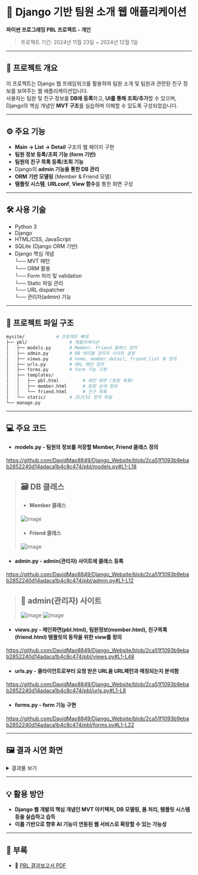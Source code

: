 
# 📖 Django 기반 팀원 소개 웹 애플리케이션

**파이썬 프로그래밍 PBL 프로젝트 - 개인**  
> 프로젝트 기간: 2024년 11월 23일 ~ 2024년 12월 1일

---

## 📌 프로젝트 개요

이 프로젝트는 Django 웹 프레임워크를 활용하여 팀원 소개 및 팀원과 관련된 친구 정보를 보여주는 웹 애플리케이션입니다. <br /> 
사용자는 팀원 및 친구 정보를 **DB에 등록**하고, **UI를 통해 조회/추가**할 수 있으며, Django의 핵심 개념인 **MVT 구조**를 실습하며 이해할 수 있도록 구성되었습니다.

---

## ⚙ 주요 기능
- **Main → List → Detail** 구조의 웹 페이지 구현
- **팀원 정보 등록/조회 기능 (form 기반)**
- **팀원의 친구 목록 등록/조회 기능**
- Django의 **admin 기능을 통한 DB 관리**
- **ORM 기반 모델링** (Member & Friend 모델)
- **템플릿 시스템**, **URLconf**, **View 함수**를 통한 화면 구성

---

## 🛠️ 사용 기술

- Python 3
- Django
- HTML/CSS, JavaScript
- SQLite (Django ORM 기반)
- Django 핵심 개념<br/>
  └── MVT 패턴<br/>
  └── ORM 활용<br/>
  └── Form 처리 및 validation<br/>
  └── Static 파일 관리<br/>
  └── URL dispatcher<br/>
  └── 관리자(admin) 기능

---

## 🧱 프로젝트 파일 구조

```bash
mysite/            # 프로젝트 뼈대
├── pbl/                # 애플리케이션
│   ├── models.py       # Member, Friend 클래스 정의
│   ├── admin.py        # DB 테이블 관리자 사이트 설정
│   ├── views.py        # home, member_detail, friend_list 뷰 정의
│   ├── urls.py         # URL 패턴 정의
│   ├── forms.py        # form 기능 구현
│   ├── templates/
│   │   ├── pbl.html         # 메인 화면 (팀원 목록)
│   │   ├── member.html      # 팀원 상세 정보
│   │   └── friend.html      # 친구 목록
│   └── static/         # JS/CSS 정적 파일
└── manage.py
```

---


## 💻 주요 코드

- #### models.py - 팀원의 정보를 저장할 Member, Friend 클래스 정의
https://github.com/DavidMao8849/Django_Website/blob/2ca51f1093b9ebab2852240d14adaca1b4c8c474/pbl/models.py#L1-L18
<br/>
> ## 🗃 DB 클래스
> - #### Member 클래스 <br/>
> ![image](https://github.com/user-attachments/assets/4d4d66ab-c70f-4b41-a3ad-de49d8d40022)
> - #### Friend 클래스 <br/>
> ![image](https://github.com/user-attachments/assets/527af2b2-a370-4ae2-b148-063eb4286d0a)

- #### admin.py - admin(관리자) 사이트에 클래스 등록
https://github.com/DavidMao8849/Django_Website/blob/2ca51f1093b9ebab2852240d14adaca1b4c8c474/pbl/admin.py#L1-L12
<br/>
> ## 📄 admin(관리자) 사이트
> ![image](https://github.com/user-attachments/assets/289c747c-d009-4812-83cd-9c93e2adcf33)
> ![image](https://github.com/user-attachments/assets/eb2a181d-7751-454b-8b4a-5d3c11703c06)

- #### views.py - 메인화면(pbl.html), 팀원정보(member.html), 친구목록(friend.html) 템플릿의 동작을 위한 view를 정의
https://github.com/DavidMao8849/Django_Website/blob/2ca51f1093b9ebab2852240d14adaca1b4c8c474/pbl/views.py#L1-L48
<br/>

- #### urls.py - 클라이언트로부터 요청 받은 URL을 URL패턴과 매칭되는지 분석함
https://github.com/DavidMao8849/Django_Website/blob/2ca51f1093b9ebab2852240d14adaca1b4c8c474/pbl/urls.py#L1-L8
<br/>

- #### forms.py - form 기능 구현
https://github.com/DavidMao8849/Django_Website/blob/2ca51f1093b9ebab2852240d14adaca1b4c8c474/pbl/forms.py#L1-L22

---

## 🖼 결과 시연 화면

<details>
<summary>결과물 보기</summary>

  ![image](https://github.com/user-attachments/assets/8a3192cc-67ca-4c60-81a9-3e6c44095c0d)
  - ### pbl.html - 팀원 리스트 및 팀원 추가 폼
  https://github.com/DavidMao8849/Django_Website/blob/4eb599c18984b3645bbfddd3f362bc53b2da22a8/pbl/templates/pbl.html#L1-L27

  ---
  <br/>
  
  ![image](https://github.com/user-attachments/assets/3c4f5986-83b5-4fb9-bcf6-2b392f3245b8)
  - ### member.html - 팀원 상세 정보 및 친구 목록으로 이동 링크
  https://github.com/DavidMao8849/Django_Website/blob/4eb599c18984b3645bbfddd3f362bc53b2da22a8/pbl/templates/member.html#L1-L9

  ---
  <br/>
  
  ![image](https://github.com/user-attachments/assets/e857a96a-af42-4ec0-8dc9-fb6ef03a0753)
  - ### friend.html - 친구 리스트 및 친구 추가 폼
  https://github.com/DavidMao8849/Django_Website/blob/4eb599c18984b3645bbfddd3f362bc53b2da22a8/pbl/templates/member.html#L1-L9

  ---

  - ### form 기능 구현[친구 추가 및 새 팀원 추가] <br/>
  ![image](https://github.com/user-attachments/assets/1269ae6d-d10d-4448-a2a4-f994cebf5e85) ![image](https://github.com/user-attachments/assets/3806277d-e918-48bb-8854-9f8496c30bcc)

</details>

---

## 💡 활용 방안

- **Django 웹 개발의 핵심 개념인 MVT 아키텍처, DB 모델링, 폼 처리, 템플릿 시스템 등을 실습하고 습득**
- **이를 기반으로 향후 AI 기능이 연동된 웹 서비스로 확장할 수 있는 가능성**

---

## 📎 부록

- 📄 [PBL 결과보고서 PDF](docs/1202-파이썬프로그래밍2-PBL_결과보고서(이은우))
